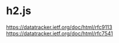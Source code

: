 # h2.js

<https://datatracker.ietf.org/doc/html/rfc9113>
<https://datatracker.ietf.org/doc/html/rfc7541>

